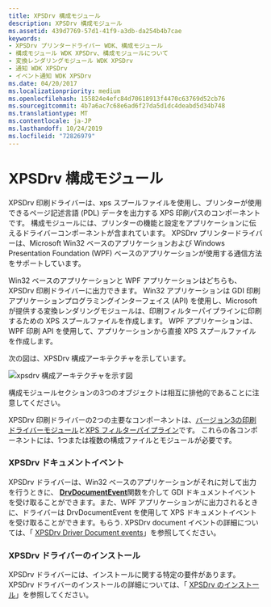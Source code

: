 ```yaml
---
title: XPSDrv 構成モジュール
description: XPSDrv 構成モジュール
ms.assetid: 439d7769-57d1-41f9-a3db-da254b4b7cae
keywords:
- XPSDrv プリンタードライバー WDK、構成モジュール
- 構成モジュール WDK XPSDrv、構成モジュールについて
- 変換レンダリングモジュール WDK XPSDrv
- 通知 WDK XPSDrv
- イベント通知 WDK XPSDrv
ms.date: 04/20/2017
ms.localizationpriority: medium
ms.openlocfilehash: 155824e4efc84d70618913f4470c63769d52cb76
ms.sourcegitcommit: 4b7a6ac7c68e6ad6f27da5d1dc4deabd5d34b748
ms.translationtype: MT
ms.contentlocale: ja-JP
ms.lasthandoff: 10/24/2019
ms.locfileid: "72826979"
---
```

# <a name="xpsdrv-configuration-module"></a>XPSDrv 構成モジュール


XPSDrv 印刷ドライバーは、xps スプールファイルを使用し、プリンターが使用できるページ記述言語 (PDL) データを出力する XPS 印刷パスのコンポーネントです。 構成モジュールには、プリンターの機能と設定をアプリケーションに伝えるドライバーコンポーネントが含まれています。 XPSDrv プリンタードライバーは、Microsoft Win32 ベースのアプリケーションおよび Windows Presentation Foundation (WPF) ベースのアプリケーションが使用する通信方法をサポートしています。

Win32 ベースのアプリケーションと WPF アプリケーションはどちらも、XPSDrv 印刷ドライバーに出力できます。 Win32 アプリケーションは GDI 印刷アプリケーションプログラミングインターフェイス (API) を使用し、Microsoft が提供する変換レンダリングモジュールは、印刷フィルターパイプラインに印刷するための XPS スプールファイルを作成します。 WPF アプリケーションは、WPF 印刷 API を使用して、アプリケーションから直接 XPS スプールファイルを作成します。

次の図は、XPSDrv 構成アーキテクチャを示しています。

![xpsdrv 構成アーキテクチャを示す図](images/xpsconfig.png)

構成モジュールセクションの3つのオブジェクトは相互に排他的であることに注意してください。

XPSDrv 印刷ドライバーの2つの主要なコンポーネントは、[バージョン3の印刷ドライバーモジュール](version-3-xpsdrv-print-driver-components.md)と[XPS フィルターパイプライン](filter-pipeline-configuration-file.md)です。 これらの各コンポーネントには、1つまたは複数の構成ファイルとモジュールが必要です。

### <a name="xpsdrv-document-events"></a>XPSDrv ドキュメントイベント

XPSDrv ドライバーは、Win32 ベースのアプリケーションがそれに対して出力を行うときに、 [**DrvDocumentEvent**](https://docs.microsoft.com/windows-hardware/drivers/ddi/winddiui/nf-winddiui-drvdocumentevent)関数を介して GDI ドキュメントイベントを受け取ることができます。また、WPF アプリケーションがに出力されるときに、ドライバーは DrvDocumentEvent を使用して XPS ドキュメントイベントを受け取ることができます。もらう. XPSDrv document イベントの詳細については、「 [XPSDrv Driver Document events](xps-driver-document-events.md)」を参照してください。

### <a name="xpsdrv-driver-installation"></a>XPSDrv ドライバーのインストール

XPSDrv ドライバーには、インストールに関する特定の要件があります。 XPSDrv ドライバーのインストールの詳細については、「 [XPSDrv のインストール](xpsdrv-installation.md)」を参照してください。

 

 




